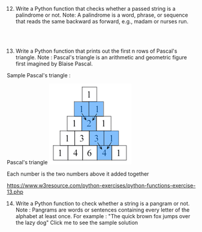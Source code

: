 12. Write a Python function that checks whether a passed string is a palindrome or not.
Note: A palindrome is a word, phrase, or sequence that reads the same backward as forward, e.g., madam or nurses run.

<br>
<br>

13. Write a Python function that prints out the first n rows of Pascal's triangle.
Note : Pascal's triangle is an arithmetic and geometric figure first imagined by Blaise Pascal.

Sample Pascal's triangle :

Pascal's triangle
![Alt text](image.png)

Each number is the two numbers above it added together

https://www.w3resource.com/python-exercises/python-functions-exercise-13.php



14. Write a Python function to check whether a string is a pangram or not.
Note : Pangrams are words or sentences containing every letter of the alphabet at least once.
For example : "The quick brown fox jumps over the lazy dog"
Click me to see the sample solution



